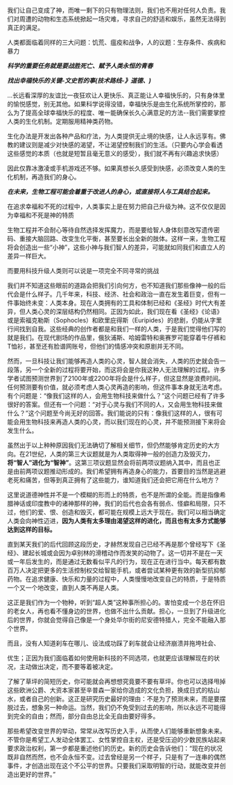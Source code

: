 我们让自己变成了神，而唯一剩下的只有物理法则，我们也不用对任何人负责。我们对周遭的动物和生态系统掀起一场灾难，寻求自己的舒适和娱乐，虽然无法得到真正的满足。



人类都面临着同样的三大问题：饥荒、瘟疫和战争，人的议题：生存条件、疾病和暴力





***科学的重要任务就是要战胜死亡、赋予人类永恒的青春***



***找出幸福快乐的关键-文史哲的事(技术路线-》道德、)***

​	...长远看深厚的友谊比一夜狂欢让人更快乐、真正能让人幸福快乐的，只有身体里的愉悦感觉，别无其他。如果科学说得没错，幸福快乐是由生化系统所掌控的，那么为了提高全球幸福快乐的程度、唯一能确保长久心满意足的方法--我们需要掌控人类的生化机制。定期服用精神类药物。

生化办法是开发出各种产品和疗法，为人类提供无止境的快感，让人永远享有。佛教的建议则是减少对快感的渴望，不让渴望控制我们的生活。（只要内心学会看透这些感觉的本质（也就是短暂且毫无意义的感受），我们就不再有兴趣追求快感）

因此仅靠冰激凌或手机游戏还不够。如果真想长久感受到快感，必须改变人类的生化机制，再造我们的身心。





***在未来，生物工程可能会着重于改进人的身心，或直接将人与工具结合起来。***

在追求幸福和不死的过程中，人类事实上是在努力把自己升级为神。这不仅仅是因为幸福和不死是神的特质



生物工程并不会耐心等待自然选择发挥魔力，而是要给智人身体刻意改写遗传密码、重接大脑回路、改变生化平衡，甚至要长出全新的肢体。这样一来，生物工程将会创造出一些“小神”，这些小神与我们智人的差异，可能就如同我们和直立人的差异一样巨大。

而要用科技升级人类则可以说是一项完全不同寻常的挑战



​		我们并不知道这些眼前的道路会把我们引向何方，也不知道我们那些像神一般的后代会是什么样子。几千年来，科技、经济、社会和政治一直在发生着巨变，但有一件事始终未变：人类本身。现在人类拥有的工具和体制已经和《圣经》时代大有差异，但人类心灵的深层结构仍然相同。正因为如此，我们现在看《圣经》《论语》或是索福克勒斯（Sophocles）和欧里庇得斯（Euripides）的悲剧，仍能从字里行间找到自我。这些经典的创作者都是和我们一样的人类，于是我们觉得他们写的就是我们。在现代剧场的作品里，俄狄浦斯、哈姆雷特和奥赛罗可能穿着牛仔裤和T恤衫，甚至还有脸谱网账号，但他们的情感冲突和原剧并无不同。

​	然而，一旦科技让我们能够再造人类的心灵，智人就会消失，人类的历史就会告一段落，另一个全新的过程将要开始，而这将会是你我这种人无法理解的过程。许多学者试图预测世界到了2100年或2200年将会是什么样子，但这显然是浪费时间。任何预测要有价值，就必须考虑人类心灵再造的影响，但这件事本身就无法考虑。有个问题是：“像我们这样的人，会用生物科技来做什么？”这个问题已经有了许多很好的答案。但还有一个问题：“对于心灵与我们不同的人，又会用生物科技来做什么？”这个问题至今尚无好的回答。我们能说的只有：像我们这样的人，很有可能会用生物科技来再造人类的心灵，而以我们现在的心灵，并不能预测接下来将会发生什么。

​	虽然出于以上种种原因我们无法确切了解相关细节，但仍然能够肯定历史的大方向。在21世纪，人类的第三大议题就是为人类取得神一般的创造力及毁灭力，**将“智人”进化为“智神”**。这第三项议题显然会将前两项议题纳入其中，而且也正是由前两项议题推动形成的。我们希望拥有再造身心的能力，首要目的当然是逃避老死和痛苦，但等到真正拥有了这些能力，谁知道我们还会把它用在什么地方？

​		这里说道德神性并不是一个模糊的形而上的特质，也不是所谓的全能。而是指像希腊神话或印度教中的诸神那样的神，我们的后代也会各有弱点、怪癖和局限，只不过，他们的爱、恨、创造和毁灭，都可能在规模上远大于现在。我们可以相当确定人类会向神性迈进，**因为人类有太多理由渴望这样的进化，而且也有太多方式能够达到这样的目标。**

​	直到某天我们的后代回顾这段历史，才赫然发现自己已经不再是那个曾经写下《圣经》、建起长城或会因为卓别林的滑稽动作而发笑的动物了。这一切并不是在一天或一年后发生的，而是通过无数看似平凡的行为，现在正在进行当中。每天都有数百万人决定把更多的生活控制权交给智能手机，或者尝试某种更有效的新型抗抑郁药物。在追求健康、快乐和力量的过程中，人类慢慢地改变自己的特质，于是特质一个又一个地改变，直到人类不再是人类。

​	这正是我们作为一个物种，听到“超人类”这种事所担心的。害怕变成一个总在怀旧的老女人，再也看不懂身边的世界，也做不出什么贡献。担心，一旦到了升级进化后的世界，你就会觉得自己像是一个身处华尔街的尼安德特猎人，完全不能融入那个世界。

而且，没有人知道刹车在哪儿、设法成功踩了刹车就会让经济崩溃并拖垮社会、

优生；正因为我们面临着如何使用新科技的不同选项，也就更应该理解现在的状况，主动做出决定，而不要等着被决定。















了解了草坪的简短历史，你可能就会再想想究竟要不要有草坪。你也可以选择甩掉这些欧洲公爵、大资本家甚至辛普森一家给你造成的文化负担，换成日式的枯山水，或者自己的创新。这正是研究历史最好的理由：不是为了预测未来，而是要摆脱过去，想象另一种命运。当然，我们仍不免受到过去的影响，所以永远不可能得到完全的自由；然而，部分自由总比全无自由要好得多。



那些希望改变世界的举动，常常从改写历史入手，从而使人们能够重新想象未来。不管你是希望工人发动全体罢工、女性掌控自主权，还是受压迫的少数民族站起来要求政治权利，第一步都是重述他们的历史。新的历史会告诉他们：“现在的状况既非自然而然，也不会永恒不变。过去曾经是另一个样子，只是有了一连串的偶然事件，才创造出现在这个不公平的世界。只要我们采取明智的行动，就能改变并创造出更好的世界。”

